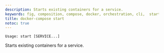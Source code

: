 ```yaml
---
description: Starts existing containers for a service.
keywords: fig, composition, compose, docker, orchestration, cli,  start
title: docker-compose start
notoc: true
---
```


```
Usage: start [SERVICE...]
```

Starts existing containers for a service.

